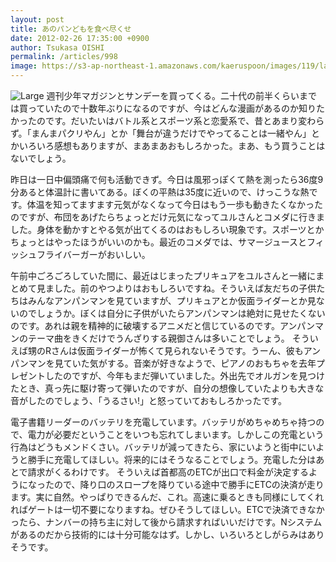 ```yaml
---
layout: post
title: あのパンどもを食べ尽くせ
date: 2012-02-26 17:35:00 +0900
author: Tsukasa OISHI
permalink: /articles/998
image: https://s3-ap-northeast-1.amazonaws.com/kaeruspoon/images/119/large.JPG?1330245348
---
```


![Large](https://s3-ap-northeast-1.amazonaws.com/kaeruspoon/images/119/large.JPG?1330245348)
週刊少年マガジンとサンデーを買ってくる。二十代の前半くらいまでは買っていたので十数年ぶりになるのですが、今はどんな漫画があるのか知りたかったのです。だいたいはバトル系とスポーツ系と恋愛系で、昔とあまり変わらず。「まんまパクリやん」とか「舞台が違うだけでやってることは一緒やん」とかいろいろ感想もありますが、まあまあおもしろかった。まあ、もう買うことはないでしょう。

昨日は一日中偏頭痛で何も活動できず。今日は風邪っぽくて熱を測ったら36度9分あると体温計に書いてある。ぼくの平熱は35度に近いので、けっこうな熱です。体温を知ってますます元気がなくなって今日はもう一歩も動きたくなかったのですが、布団をあげたらちょっとだけ元気になってユルさんとコメダに行きました。身体を動かすとやる気が出てくるのはおもしろい現象です。スポーツとかちょっとはやったほうがいいのかも。最近のコメダでは、サマージュースとフィッシュフライバーガーがおいしい。

午前中ごろごろしていた間に、最近はじまったプリキュアをユルさんと一緒にまとめて見ました。前のやつよりはおもしろいですね。そういえば友だちの子供たちはみんなアンパンマンを見ていますが、プリキュアとか仮面ライダーとか見ないのでしょうか。ぼくは自分に子供がいたらアンパンマンは絶対に見せたくないのです。あれは親を精神的に破壊するアニメだと信じているのです。アンパンマンのテーマ曲をきくだけでうんざりする親御さんは多いことでしょう。
そういえば甥のRさんは仮面ライダーが怖くて見られないそうです。うーん、彼もアンパンマンを見ていた気がする。音楽が好きなようで、ピアノのおもちゃを去年プレゼントしたのですが、今年もまだ弾いていました。外出先でオルガンを見つけたとき、真っ先に駆け寄って弾いたのですが、自分の想像していたよりも大きな音がしたのでしょう、「うるさい!」と怒っていておもしろかったです。

電子書籍リーダーのバッテリを充電しています。バッテリがめちゃめちゃ持つので、電力が必要だということをいつも忘れてしまいます。しかしこの充電という行為はどうもメンドくさい。バッテリが減ってきたら、家にいようと街中にいようと勝手に充電してほしい。将来的にはそうなることでしょう。充電した分はあとで請求がくるわけです。
そういえば首都高のETCが出口で料金が決定するようになったので、降り口のスロープを降りている途中で勝手にETCの決済が走ります。実に自然。やっぱりできるんだ、これ。高速に乗るときも同様にしてくれればゲートは一切不要になりますね。ぜひそうしてほしい。ETCで決済できなかったら、ナンバーの持ち主に対して後から請求すればいいだけです。Nシステムがあるのだから技術的には十分可能なはず。しかし、いろいろとしがらみはありそうです。

